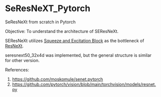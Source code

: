 # SeResNeXT_Pytorch
SeResNeXt from scratch in Pytorch

Objective: To understand the architecture of SEResNeXt.

SEResNeXt utilizes [Squeeze and Excitation Block](https://arxiv.org/abs/1709.01507v4) as the bottleneck of [ResNeXt](https://arxiv.org/abs/1611.05431v2).

seresnext50_32x4d was implemented, but the general structure is similar for other version.

References:
1. https://github.com/moskomule/senet.pytorch
2. https://github.com/pytorch/vision/blob/main/torchvision/models/resnet.py
